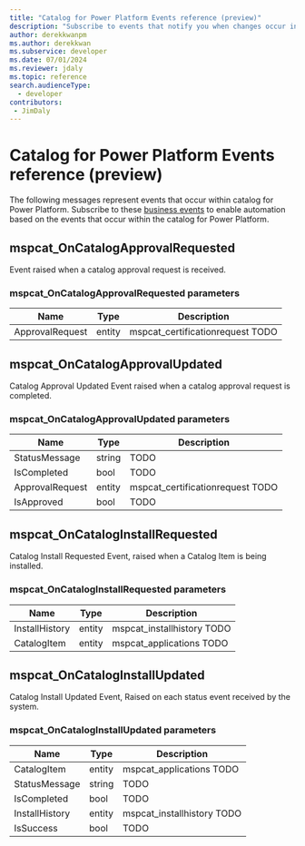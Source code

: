```yaml
---
title: "Catalog for Power Platform Events reference (preview)"
description: "Subscribe to events that notify you when changes occur in the catalog for Power Platform"
author: derekkwanpm
ms.author: derekkwan
ms.subservice: developer
ms.date: 07/01/2024
ms.reviewer: jdaly
ms.topic: reference
search.audienceType: 
  - developer
contributors:
 - JimDaly
---
```


# Catalog for Power Platform Events reference (preview)

The following messages represent events that occur within catalog for Power Platform. Subscribe to these [business events](/power-apps/developer/data-platform/business-events) to enable automation based on the events that occur within the catalog for Power Platform.

## mspcat_OnCatalogApprovalRequested

Event raised when a catalog approval request is received.

### mspcat_OnCatalogApprovalRequested parameters


|Name|Type|Description|
|---------|---------|---------|
|ApprovalRequest|entity|mspcat_certificationrequest TODO|


## mspcat_OnCatalogApprovalUpdated

Catalog Approval Updated Event raised when a catalog approval request is completed.

###  mspcat_OnCatalogApprovalUpdated parameters

|Name|Type|Description|
|---------|---------|---------|
|StatusMessage|string|TODO|
|IsCompleted|bool|TODO|
|ApprovalRequest|entity|mspcat_certificationrequest TODO|
|IsApproved|bool|TODO|

## mspcat_OnCatalogInstallRequested

Catalog Install Requested Event, raised when a Catalog Item is being installed.

### mspcat_OnCatalogInstallRequested parameters

|Name|Type|Description|
|---------|---------|---------|
|InstallHistory|entity|mspcat_installhistory TODO|
|CatalogItem|entity|mspcat_applications TODO|

## mspcat_OnCatalogInstallUpdated

Catalog Install Updated Event, Raised on each status event received by the system.

### mspcat_OnCatalogInstallUpdated parameters

|Name|Type|Description|
|---------|---------|---------|
|CatalogItem|entity|mspcat_applications TODO|
|StatusMessage|string|TODO|
|IsCompleted|bool|TODO|
|InstallHistory|entity|mspcat_installhistory TODO|
|IsSuccess|bool|TODO|